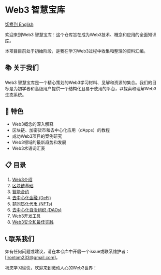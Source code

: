 # Web3 智慧宝库

[切换到 English](./README.md)

欢迎来到Web3 智慧宝库！这个仓库旨在成为Web3技术、概念和应用的全面知识库。

本项目目前处于初始阶段，是我在学习Web3过程中收集和整理的资料汇编。

## 📚 关于我们
Web3 智慧宝库是一个精心策划的Web3学习材料、见解和资源的集合。我们的目标是为初学者和高级用户提供一个结构化且易于使用的平台，以探索和理解Web3生态系统。

## 🌟 特色
- Web3概念的深入解释
- 区块链、加密货币和去中心化应用（dApps）的教程
- 成功Web3项目的案例研究
- Web3领域的最新趋势和发展
- Web3术语词汇表

## 📋 目录
1. [Web3介绍](#)
2. [区块链基础](#)
3. [智能合约](#)
4. [去中心化金融 (DeFi)](#)
5. [非同质化代币 (NFTs)](#)
6. [去中心化自治组织 (DAOs)](#)
7. [Web3开发工具](#)
8. [Web3安全和最佳实践](#)

## 📞 联系我们
如有任何问题或建议，请在本仓库中开启一个issue或联系维护者：[irontom233@gmail.com]。

祝您学习愉快，欢迎来到激动人心的Web3世界！
